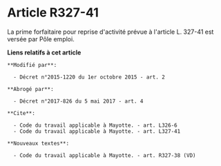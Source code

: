 # Article R327-41

La prime forfaitaire pour reprise d'activité prévue à l'article L. 327-41 est versée par            Pôle emploi.

**Liens relatifs à cet article**

	**Modifié par**:

	  - Décret n°2015-1220 du 1er octobre 2015 - art. 2

	**Abrogé par**:

	  - Décret n°2017-826 du 5 mai 2017 - art. 4

	**Cite**:

	  - Code du travail applicable à Mayotte. - art. L326-6
	  - Code du travail applicable à Mayotte. - art. L327-41

	**Nouveaux textes**:

	  - Code du travail applicable à Mayotte. - art. R327-38 (VD)
